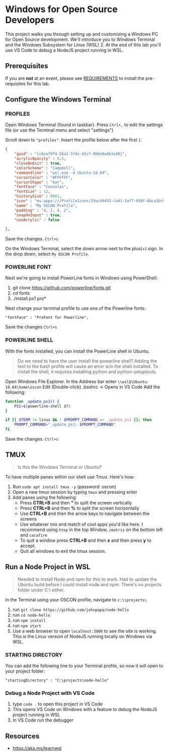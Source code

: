 # Windows for Open Source Developers

This project walks you through setting up and customizing a Windows PC for Open Source development.  We'll introduce you to Windows Terminal and the Windows Subsystem for Linux (WSL) 2. At the end of this lab you'll use VS Code to debug a NodeJS project running in WSL. 

## Prerequisites

If you are **not** at an event, please see [REQUIREMENTS](REQUIREMENTS.md) to install the pre-requisites for this lab.

## Configure the Windows Terminal

### PROFILES

Open Windows Terminal (found in taskbar). Press `Ctrl+,` to edit the settings file (or use the Terminal menu and select "settings")

Scroll down to `"profiles"`. Insert the profile below after the first `[`: <br/> 
```json
{
    "guid" : "{c6eaf9f4-56a1-5fdc-b5cf-066e8a4b1e40}",
    "acrylicOpacity" : 0.5,
    "closeOnExit" : true,
    "colorScheme" : "Campbell",
    "commandline" : "wsl.exe -d Ubuntu-18.04",
    "cursorColor" : "#FFFFFF",
    "cursorShape" : "bar",
    "fontFace" : "Consolas",
    "fontSize" : 12,
    "historySize" : 9001,
    "icon" : "ms-appx:///ProfileIcons/{9acb9455-ca41-5af7-950f-6bca1bc9722f}.png",
    "name" : "My OSCON Profile",
    "padding" : "4, 2, 4, 2",
    "snapOnInput" : true,
    "useAcrylic" : false
        
},
```
Save the changes. `Ctrl+s`

On the Windows Terminal, select the down arrow next to the plus(+) sign. In the drop down, select `My OSCON Profile`.    

<!--- ** JJ - Is customizing a requirement for the demo? If not, I would leave this out or make it "bonus". Otherwise it could distract from the rest of the demo. 

Next we'll customize this.

This profile will open an Ubuntu 18 bash shell. 

Feel free to change any of the settings and the Terminal will automatically reload with your changes as you go.

For `cursorShape` try `"vintage"`
-->

### POWERLINE FONT
Next we're going to install PowerLine fonts in Windows using PowerShell: 
1. git clone https://github.com/powerline/fonts.git
2. cd fonts
3. ./install.ps1 pro*

Next change your terminal profile to use one of the Powerline fonts:

`"fontFace" : "ProFont for Powerline",`

Save the changes `Ctrl+s`

### POWERLINE SHELL
With the fonts installed, you can install the PowerLine shell in Ubuntu.

> Do we need to have the user install the powerline shell? Adding the text to the bash profile will cause an error w/o the shell installed. To install the shell, it requires installing python and python-setuptools.

Open Windows File Explorer.
In the Address bar enter `\\wsl$\Ubuntu-18.04\home\oscon`
Edit (Double-click) .bashrc -> Opens in VS Code
Add the following:

```bash
function _update_ps1() {
    PS1=$(powerline-shell $?)
}

if [[ $TERM != linux && ! $PROMPT_COMMAND =~ _update_ps1 ]]; then
    PROMPT_COMMAND="_update_ps1; $PROMPT_COMMAND"
fi
```
Save the changes. `Ctrl+s`


## TMUX
> Is this the Windows Terminal or Ubuntu?

To have multiple panes within our shell use Tmux.  Here's how:
1. Run `sudo apt install tmux -y` (password: oscon)
2. Open a new tmux session by typing `tmux` and pressing enter
3. Add panes using the following:
    - Press **CTRL+B** and then **"** to split the screen vertically
    - Press **CTRL+B** and then **%** to split the screen horizontally
    - Use **CTRL+B** and then the arrow keys to navigate between the screens
    - Use whatever mix and match of cool apps you'd like here. I recommend using `htop` in the top Window, `cmatrix` on the bottom left and `cacafire`
    - To quit a window press **CTRL+B** and then **x** and then press **y** to accept. 
    - Quit all windows to exit the tmux session.

## Run a Node Project in WSL
> Needed to install Node and npm for this to work. Had to update the Ubuntu build before I could install node and npm. There's no projects folder under C:\\ either.

In the Terminal using your OSCON profile, navigate to
 `c:\\projects\`
1. run `git clone https://github.com/johnpapa/node-hello`
2. run `cd node-hello`
3. run `npm install`
2. run `npm start`
3. Use a web browser to open `localhost:3000` to see the site is working.  This is the Linux version of NodeJS running locally on Windows via WSL. 

### STARTING DIRECTORY
You can add the following line to your Terminal profile, so now it will open to your project folder:

`"startingDirectory" : "C:\projects\node-hello"`

### Debug a Node Project with VS Code
1. type `code .` to open this project in VS Code
2. This opens VS Code on Windows with a feature to debug the NodeJS project running in WSL
3. In VS Code run the debugger

## Resources
- https://aka.ms/learnwsl
